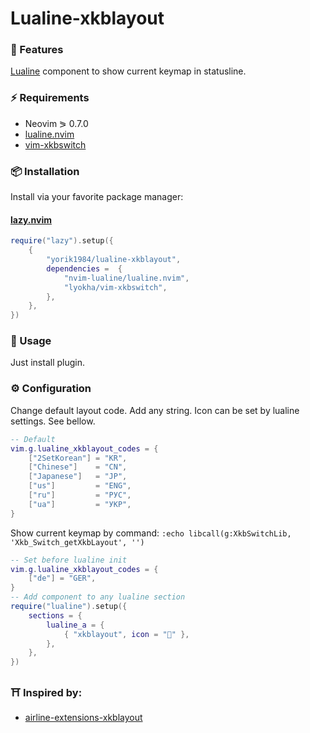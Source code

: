 # Lualine-xkblayout

### 🌟 Features

[Lualine](https://github.com/nvim-lualine/lualine.nvim) component to show current keymap in statusline.

### ⚡ Requirements

- Neovim ⪖ 0.7.0
- [lualine.nvim](https://github.com/nvim-lualine/lualine.nvim)
- [vim-xkbswitch](https://github.com/lyokha/vim-xkbswitch)

### 📦 Installation

Install via your favorite package manager:

#### [lazy.nvim](https://github.com/folke/lazy.nvim)

```lua
require("lazy").setup({
    {
        "yorik1984/lualine-xkblayout",
        dependencies =  {
            "nvim-lualine/lualine.nvim",
            "lyokha/vim-xkbswitch",
        },
    },
})
```

### 🚀 Usage

Just install plugin.

### ⚙ Configuration

Change default layout code. Add any string. Icon can be set by lualine settings. See bellow. 

```lua
-- Default
vim.g.lualine_xkblayout_codes = {
    ["2SetKorean"] = "KR",
    ["Chinese"]    = "CN",
    ["Japanese"]   = "JP",
    ["us"]         = "ENG",
    ["ru"]         = "РУС",
    ["ua"]         = "УКР",
}
```

Show current keymap by command: 
`:echo libcall(g:XkbSwitchLib, 'Xkb_Switch_getXkbLayout', '')`

```lua
-- Set before lualine init
vim.g.lualine_xkblayout_codes = {
    ["de"] = "GER",
}
-- Add component to any lualine section
require("lualine").setup({
    sections = {
        lualine_a = {
            { "xkblayout", icon = "󰥻" },
        },
    },
})
```

### ⛩ Inspired by:

- [airline-extensions-xkblayout](https://github.com/vim-airline/vim-airline/blob/master/autoload/airline/extensions/xkblayout.vim)

